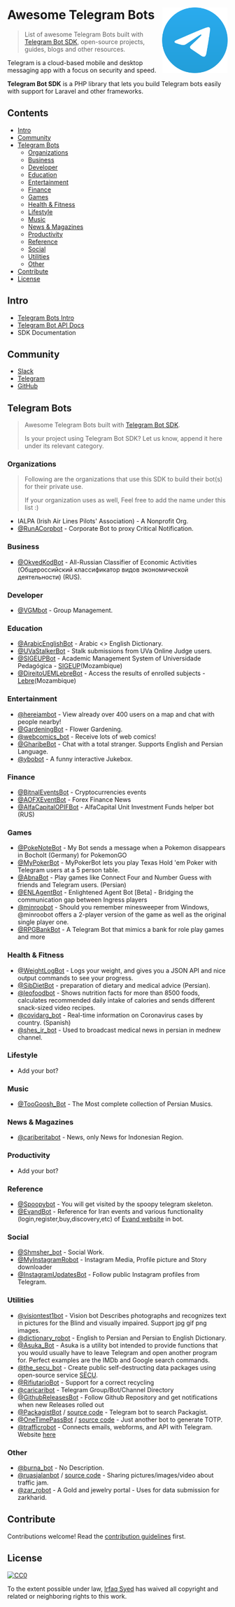 # Awesome Telegram Bots [<img src="media/telegram-logo.svg" width="150" align="right" alt="Telegram">](https://www.telegram.org)

> List of awesome Telegram Bots built with [Telegram Bot SDK](https://github.com/telegram-bot-sdk/telegram-bot-sdk), open-source projects, guides, blogs and other resources.

Telegram is a cloud-based mobile and desktop messaging app with a focus on security and speed. 

**Telegram Bot SDK** is a PHP library that lets you build Telegram bots easily with support for Laravel and other frameworks.

## Contents

- [Intro](#intro)
- [Community](#community)
- [Telegram Bots](#telegram-bots)
  - [Organizations](#organizations)
  - [Business](#business)
  - [Developer](#developer)
  - [Education](#education)
  - [Entertainment](#entertainment)
  - [Finance](#finance)
  - [Games](#games)
  - [Health & Fitness](#health--fitness)
  - [Lifestyle](#lifestyle)
  - [Music](#music)
  - [News & Magazines](#news--magazines)
  - [Productivity](#productivity)
  - [Reference](#reference)
  - [Social](#social)
  - [Utilities](#utilities)
  - [Other](#other)
- [Contribute](#contribute)
- [License](#license)

## Intro

- [Telegram Bots Intro](https://core.telegram.org/bots)
- [Telegram Bot API Docs](https://core.telegram.org/bots/api)
- SDK Documentation

## Community

- [Slack](https://phpchat.co)
- [Telegram](https://t.me/PHPChatCo)
- [GitHub](https://github.com/telegram-bot-sdk)

## Telegram Bots

> Awesome Telegram Bots built with [Telegram Bot SDK](https://github.com/telegram-bot-sdk/telegram-bot-sdk).
>
> Is your project using Telegram Bot SDK? Let us know, append it here under its relevant category.


### Organizations

> Following are the organizations that use this SDK to build their bot(s) for their private use.
> 
> If your organization uses as well, Feel free to add the name under this list :)

- IALPA (Irish Air Lines Pilots' Association) - A Nonprofit Org.
- [@RunACorpbot](https://telegram.me/RunACorpbot) - Corporate Bot to proxy Critical Notification.

### Business

- [@OkvedKodBot](https://telegram.me/OkvedKodBot) - All-Russian Classifier of Economic Activities (Общероссийский классификатор видов экономической деятельности) (RUS).

### Developer

- [@VGMbot](https://telegram.me/VGMbot) - Group Management.

### Education

- [@ArabicEnglishBot](https://telegram.me/ArabicEnglishBot) - Arabic <> English Dictionary.
- [@UVaStalkerBot](https://telegram.me/UVaStalkerBot) - Stalk submissions from UVa Online Judge users.
- [@SIGEUPBot](https://telegram.me/SIGEUPBot) - Academic Management System of Universidade Pedagógica -  [SIGEUP](https://sigeup.up.ac.mz)(Mozambique)
- [@DireitoUEMLebreBot](https://telegram.me/DireitoUEMLebreBot) - Access the results of enrolled subjects - [Lebre](https://lebre.co.mz)(Mozambique)

### Entertainment

- [@hereiambot](https://telegram.me/hereiambot) - View already over 400 users on a map and chat with people nearby!
- [@GardeningBot](https://telegram.me/GardeningBot) - Flower Gardening.
- [@webcomics_bot](https://telegram.me/webcomics_bot) - Receive lots of web comics!
- [@GharibeBot](https://telegram.me/gharibebot) - Chat with a total stranger. Supports English and Persian Language.
- [@ybobot](https://telegram.me/ybobot) - A funny interactive Jukebox.

### Finance

- [@BitnalEventsBot](https://telegram.me/BitnalEventsBot) - Cryptocurrencies events
- [@AOFXEventBot](https://telegram.me/AOFXEventBot) - Forex Finance News
- [@AlfaCapitalOPIFBot](https://telegram.me/AlfaCapitalOPIFBot) - AlfaCapital Unit Investment Funds helper bot (RUS)

### Games

- [@PokeNoteBot](https://telegram.me/PokeNoteBot) - My Bot sends a message when a Pokemon disappears in Bocholt (Germany) for PokemonGO
- [@MyPokerBot](https://telegram.me/MyPokerBot) - MyPokerBot lets you play Texas Hold 'em Poker with Telegram users at a 5 person table.
- [@AbnaBot](https://telegram.me/AbnaBot) - Play games like Connect Four and Number Guess with friends and Telegram users. (Persian)
- [@ENLAgentBot](https://telegram.me/ENLAgentBot) - Enlightened Agent Bot [Beta] - Bridging the communication gap between Ingress players
- [@minroobot](https://telegram.me/minroobot) - Should you remember minesweeper from Windows, @minroobot offers a 2-player version of the game as well as the original single player one.
- [@RPGBankBot](https://telegram.me/RPGBankBot) - A Telegram Bot that mimics a bank for role play games and more

### Health & Fitness

- [@WeightLogBot](https://telegram.me/WeightLogBot) - Logs your weight, and gives you a JSON API and nice output commands to see your progress.
- [@SibDietBot](https://telegram.me/sibdietbot) - preparation of dietary and medical advice (Persian).
- [@leofoodbot](https://telegram.me/leofoodbot) - Shows nutrition facts for more than 8500 foods, calculates recommended daily intake of calories and sends different snack-sized video recipes.
- [@covidarg_bot](https://telegram.me/covidarg_bot) - Real-time information on Coronavirus cases by country. (Spanish)
- [@shes_ir_bot](https://telegram.me/shes_ir_bot) - Used to broadcast medical news in persian in mednew channel.

### Lifestyle

- Add your bot?

### Music

- [@TooGoosh_Bot](https://telegram.me/toogoosh_bot) - The Most complete collection of Persian Musics.

### News & Magazines

- [@cariberitabot](https://telegram.me/cariberitabot) - News, only News for Indonesian Region.

### Productivity

- Add your bot?

### Reference

- [@Spoopybot](https://telegram.me/Spoopybot) - You will get visited by the spoopy telegram skeleton.
- [@EvandBot](https://telegram.me/EvandBot) - Reference for Iran events and various functionality (login,register,buy,discovery,etc) of [Evand website](https://evand.ir/) in bot.

### Social

- [@Shmsher_bot](https://telegram.me/Shmsher_bot) - Social Work.
- [@MyInstagramRobot](https://telegram.me/MyInstagramRobot) - Instagram Media, Profile picture and Story downloader
- [@InstagramUpdatesBot](https://telegram.me/InstagramUpdatesBot) - Follow public Instagram profiles from Telegram.

### Utilities

- [@visiontest1bot](https://telegram.me/visiontest1bot) - Vision bot Describes photographs and recognizes text in pictures for the Blind and visually impaired.  Support jpg gif png images.
- [@dictionary_robot](https://telegram.me/dictionary_robot) - English to Persian and Persian to English Dictionary.
- [@Asuka_Bot](https://telegram.me/Asuka_Bot) - Asuka is a utility bot intended to provide functions that you would usually have to leave Telegram and open another program for. Perfect examples are the IMDb and Google search commands.
- [@the_secu_bot](https://telegram.me/the_secu_bot) - Create public self-destructing data packages using open-source service [SЁCU](https://secu.su/).
- [@RifiutarioBot](https://telegram.me/RifiutarioBot) - Support for a correct recycling
- [@caricaribot](https://telegram.me/caricaribot) - Telegram Group/Bot/Channel Directory
- [@GithubReleasesBot](https://telegram.me/GithubReleasesBot) - Follow Github Repository and get notifications when new Releases rolled out
- [@PackagistBot](https://telegram.me/PackagistBot) / [source code](https://github.com/vitormattos/bot-packagist) - Telegram bot to search Packagist.
- [@OneTimePassBot](https://telegram.me/OneTimePassBot) / [source code]((https://github.com/vitormattos/bot-onetimepass)) - Just another bot to generate TOTP.
- [@trafficrobot](https://telegram.me/trafficrobot) - Connects emails, webforms, and API with Telegram. Website  [here](https://trafficrobot.tk/)

### Other

- [@burna_bot](https://telegram.me/burna_bot) - No Description.
- [@ruasjalanbot](https://telegram.me/ruasjalanbot) / [source code](https://github.com/kukuhtw/ruasjalantelegrambot) - Sharing pictures/images/video about traffic jam.
- [@zar_robot](https://telegram.me/zar_robot) - A Gold and jewelry portal - Uses for data submission for zarkharid.

## Contribute

Contributions welcome! Read the [contribution guidelines](contributing.md) first.

## License

[![CC0](https://mirrors.creativecommons.org/presskit/buttons/88x31/svg/cc-zero.svg)](https://creativecommons.org/publicdomain/zero/1.0)

To the extent possible under law, [Irfaq Syed](https://github.com/irazasyed) has waived all copyright and
related or neighboring rights to this work.
